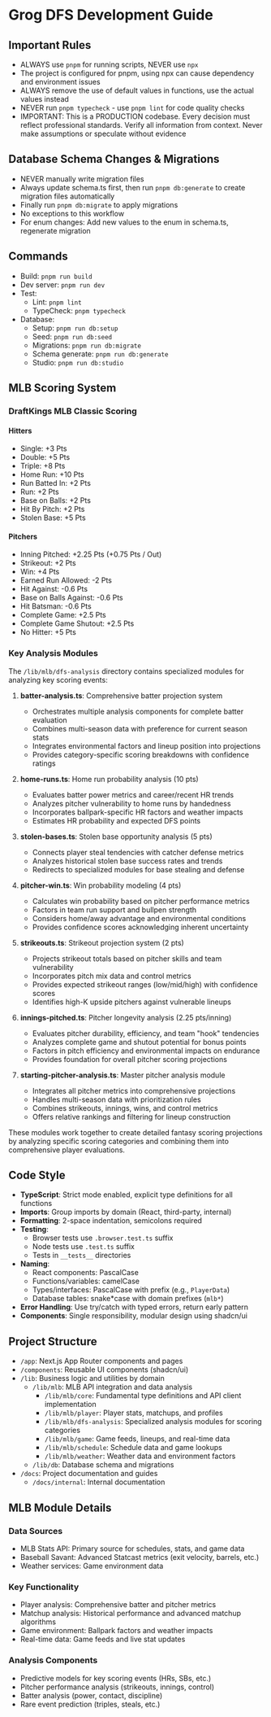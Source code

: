 # Grog DFS Development Guide

## Important Rules

- ALWAYS use `pnpm` for running scripts, NEVER use `npx`
- The project is configured for pnpm, using npx can cause dependency and environment issues
- ALWAYS remove the use of default values in functions, use the actual values instead
- NEVER run `pnpm typecheck` - use `pnpm lint` for code quality checks
- IMPORTANT: This is a PRODUCTION codebase. Every decision must reflect professional standards. Verify all information from context. Never make assumptions or speculate without evidence

## Database Schema Changes & Migrations

- NEVER manually write migration files
- Always update schema.ts first, then run `pnpm db:generate` to create migration files automatically
- Finally run `pnpm db:migrate` to apply migrations
- No exceptions to this workflow
- For enum changes: Add new values to the enum in schema.ts, regenerate migration

## Commands

- Build: `pnpm run build`
- Dev server: `pnpm run dev`
- Test:
  - Lint: `pnpm lint`
  - TypeCheck: `pnpm typecheck`
- Database:
  - Setup: `pnpm run db:setup`
  - Seed: `pnpm run db:seed`
  - Migrations: `pnpm run db:migrate`
  - Schema generate: `pnpm run db:generate`
  - Studio: `pnpm run db:studio`

## MLB Scoring System

### DraftKings MLB Classic Scoring

#### Hitters

- Single: +3 Pts
- Double: +5 Pts
- Triple: +8 Pts
- Home Run: +10 Pts
- Run Batted In: +2 Pts
- Run: +2 Pts
- Base on Balls: +2 Pts
- Hit By Pitch: +2 Pts
- Stolen Base: +5 Pts

#### Pitchers

- Inning Pitched: +2.25 Pts (+0.75 Pts / Out)
- Strikeout: +2 Pts
- Win: +4 Pts
- Earned Run Allowed: -2 Pts
- Hit Against: -0.6 Pts
- Base on Balls Against: -0.6 Pts
- Hit Batsman: -0.6 Pts
- Complete Game: +2.5 Pts
- Complete Game Shutout: +2.5 Pts
- No Hitter: +5 Pts

### Key Analysis Modules

The `/lib/mlb/dfs-analysis` directory contains specialized modules for analyzing key scoring events:

1. **batter-analysis.ts**: Comprehensive batter projection system

   - Orchestrates multiple analysis components for complete batter evaluation
   - Combines multi-season data with preference for current season stats
   - Integrates environmental factors and lineup position into projections
   - Provides category-specific scoring breakdowns with confidence ratings

2. **home-runs.ts**: Home run probability analysis (10 pts)

   - Evaluates batter power metrics and career/recent HR trends
   - Analyzes pitcher vulnerability to home runs by handedness
   - Incorporates ballpark-specific HR factors and weather impacts
   - Estimates HR probability and expected DFS points

3. **stolen-bases.ts**: Stolen base opportunity analysis (5 pts)

   - Connects player steal tendencies with catcher defense metrics
   - Analyzes historical stolen base success rates and trends
   - Redirects to specialized modules for base stealing and defense

4. **pitcher-win.ts**: Win probability modeling (4 pts)

   - Calculates win probability based on pitcher performance metrics
   - Factors in team run support and bullpen strength
   - Considers home/away advantage and environmental conditions
   - Provides confidence scores acknowledging inherent uncertainty

5. **strikeouts.ts**: Strikeout projection system (2 pts)

   - Projects strikeout totals based on pitcher skills and team vulnerability
   - Incorporates pitch mix data and control metrics
   - Provides expected strikeout ranges (low/mid/high) with confidence scores
   - Identifies high-K upside pitchers against vulnerable lineups

6. **innings-pitched.ts**: Pitcher longevity analysis (2.25 pts/inning)

   - Evaluates pitcher durability, efficiency, and team "hook" tendencies
   - Analyzes complete game and shutout potential for bonus points
   - Factors in pitch efficiency and environmental impacts on endurance
   - Provides foundation for overall pitcher scoring projections

7. **starting-pitcher-analysis.ts**: Master pitcher analysis module
   - Integrates all pitcher metrics into comprehensive projections
   - Handles multi-season data with prioritization rules
   - Combines strikeouts, innings, wins, and control metrics
   - Offers relative rankings and filtering for lineup construction

These modules work together to create detailed fantasy scoring projections by analyzing specific scoring categories and combining them into comprehensive player evaluations.

## Code Style

- **TypeScript**: Strict mode enabled, explicit type definitions for all functions
- **Imports**: Group imports by domain (React, third-party, internal)
- **Formatting**: 2-space indentation, semicolons required
- **Testing**:
  - Browser tests use `.browser.test.ts` suffix
  - Node tests use `.test.ts` suffix
  - Tests in `__tests__` directories
- **Naming**:
  - React components: PascalCase
  - Functions/variables: camelCase
  - Types/interfaces: PascalCase with prefix (e.g., `PlayerData`)
  - Database tables: snake*case with domain prefixes (`mlb*`)
- **Error Handling**: Use try/catch with typed errors, return early pattern
- **Components**: Single responsibility, modular design using shadcn/ui

## Project Structure

- `/app`: Next.js App Router components and pages
- `/components`: Reusable UI components (shadcn/ui)
- `/lib`: Business logic and utilities by domain
  - `/lib/mlb`: MLB API integration and data analysis
    - `/lib/mlb/core`: Fundamental type definitions and API client implementation
    - `/lib/mlb/player`: Player stats, matchups, and profiles
    - `/lib/mlb/dfs-analysis`: Specialized analysis modules for scoring categories
    - `/lib/mlb/game`: Game feeds, lineups, and real-time data
    - `/lib/mlb/schedule`: Schedule data and game lookups
    - `/lib/mlb/weather`: Weather data and environment factors
  - `/lib/db`: Database schema and migrations
- `/docs`: Project documentation and guides
  - `/docs/internal`: Internal documentation

## MLB Module Details

### Data Sources

- MLB Stats API: Primary source for schedules, stats, and game data
- Baseball Savant: Advanced Statcast metrics (exit velocity, barrels, etc.)
- Weather services: Game environment data

### Key Functionality

- Player analysis: Comprehensive batter and pitcher metrics
- Matchup analysis: Historical performance and advanced matchup algorithms
- Game environment: Ballpark factors and weather impacts
- Real-time data: Game feeds and live stat updates

### Analysis Components

- Predictive models for key scoring events (HRs, SBs, etc.)
- Pitcher performance analysis (strikeouts, innings, control)
- Batter analysis (power, contact, discipline)
- Rare event prediction (triples, steals, etc.)
